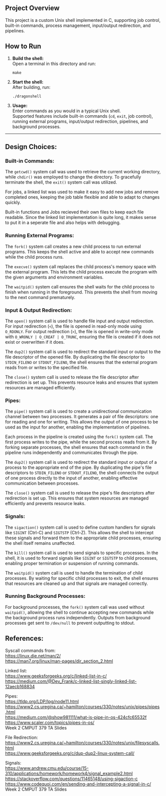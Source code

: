 ## Project Overview

This project is a custom Unix shell implemented in C, supporting job control, built-in commands, process management, input/output redirection, and pipelines.

## How to Run

1. **Build the shell:**  
   Open a terminal in this directory and run:
   ```
   make
   ```

2. **Start the shell:**  
   After building, run:
   ```
   ./dragonshell
   ```

3. **Usage:**  
   Enter commands as you would in a typical Unix shell.  
   Supported features include built-in commands (`cd`, `exit`, job control), running external programs, input/output redirection, pipelines, and background processes.

---

## Design Choices:

### Built-in Commands:

The `getcwd()` system call was used to retrieve the current working directory, while `chdir()` was employed to change the directory. To gracefully terminate the shell, the `exit()` system call was utilized. 

For jobs, a linked list was used to make it easy to add new jobs and remove completed ones, keeping the job table flexible and able to adapt to changes quickly.

Built-in functions and Jobs recieved their own files to keep each file readable. Since the linked list implementation is quite long, it makes sense to put it in a seperate file and also helps with debugging. 

### Running External Programs:

The `fork()` system call creates a new child process to run external programs. This keeps the shell active and able to accept new commands while the child process runs.

The `execve()` system call replaces the child process's memory space with the external program. This lets the child process execute the program with the given arguments and environment variables.

The `waitpid()` system call ensures the shell waits for the child process to finish when running in the foreground. This prevents the shell from moving to the next command prematurely.

### Input & Output Redirection:

The `open()` system call is used to handle file input and output redirection. For input redirection (`<`), the file is opened in read-only mode using `O_RDONLY`. For output redirection (`>`), the file is opened in write-only mode with `O_WRONLY | O_CREAT | O_TRUNC`, ensuring the file is created if it does not exist or overwritten if it does.

The `dup2()` system call is used to redirect the standard input or output to the file descriptor of the opened file. By duplicating the file descriptor to `STDIN_FILENO` or `STDOUT_FILENO`, the shell ensures that the external program reads from or writes to the specified file.

The `close()` system call is used to release the file descriptor after redirection is set up. This prevents resource leaks and ensures that system resources are managed efficiently.

### Pipes:

The `pipe()` system call is used to create a unidirectional communication channel between two processes. It generates a pair of file descriptors: one for reading and one for writing. This allows the output of one process to be used as the input for another, enabling the implementation of pipelines.

Each process in the pipeline is created using the `fork()` system call. The first process writes to the pipe, while the second process reads from it. By forking separate processes, the shell ensures that each command in the pipeline runs independently and communicates through the pipe.

The `dup2()` system call is used to redirect the standard input or output of a process to the appropriate end of the pipe. By duplicating the pipe's file descriptors to `STDIN_FILENO` or `STDOUT_FILENO`, the shell connects the output of one process directly to the input of another, enabling effective communication between processes.

The `close()` system call is used to release the pipe's file descriptors after redirection is set up. This ensures that system resources are managed efficiently and prevents resource leaks.

### Signals:

The `sigaction()` system call is used to define custom handlers for signals like `SIGINT` (Ctrl-C) and `SIGTSTP` (Ctrl-Z). This allows the shell to intercept these signals and forward them to the appropriate child processes, ensuring the shell itself remains unaffected.

The `kill()` system call is used to send signals to specific processes. In the shell, it is used to forward signals like `SIGINT` or `SIGTSTP` to child processes, enabling proper termination or suspension of running commands.

The `waitpid()` system call is used to handle the termination of child processes. By waiting for specific child processes to exit, the shell ensures that resources are cleaned up and that signals are managed correctly.

### Running Background Processes:

For background processes, the `fork()` system call was used without `waitpid()`, allowing the shell to continue accepting new commands while the background process runs independently. Outputs from background processes get sent to `/dev/null` to prevent outputting to stdout.

## References:

Syscall commands from:<br>
https://linux.die.net/man/2/ <br>
https://man7.org/linux/man-pages/dir_section_2.html <br>

Linked list:<br>
https://www.geeksforgeeks.org/c/linked-list-in-c/<br>
https://medium.com/@Dev_Frank/c-linked-list-singly-linked-list-12aecb168834<br>

Pipes:<br>
https://tldp.org/LDP/lpg/node11.html<br>
https://www2.cs.uregina.ca/~hamilton/courses/330/notes/unix/pipes/pipes.html<br>
https://medium.com/@show981111/what-is-pipe-in-os-424cfc65532f<br>
https://www.scaler.com/topics/pipes-in-os/<br>
Week 2 CMPUT 379 TA Slides


File Redirection:<br>
https://www2.cs.uregina.ca/~hamilton/courses/330/notes/unix/filesyscalls.html<br>
https://www.geeksforgeeks.org/c/dup-dup2-linux-system-call/<br>

Signals:<br>
https://www.andrew.cmu.edu/course/15-310/applications/homework/homework4/signal_example2.html <br>
https://stackoverflow.com/questions/11465148/using-sigaction-c <br>
https://www.codequoi.com/en/sending-and-intercepting-a-signal-in-c/<br>
Week 2 CMPUT 379 TA Slides
